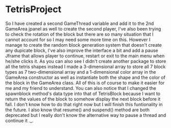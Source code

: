 # TetrisProject
So I have created a second GameThread variable and add it to the 2nd GameArea jpanel as well to create the second player, I've also been trying to check the rotation of the block but there are so many situation that I cannot account for so I may need some more time on this. However I manage to create the random block generation system that doesn't create any dupicate block, I've also improve the interface a bit and add a pause Jframe that allows player to continue, restart or exit to the main menu when he/she clicks it. As you can also see I didn't create another package to store all the tetris shapes instead I made a 3-dimensional array to store all 7 block types as 7 two-dimensional array and a 1-dimensional color array in the GameArea constructor as well as instantiate both the shape and the color of the block in the GameArea class. All of this is of course to make it easier for me and my friend to understand. You can also notice that I changed the spawnblock method's data type into that of TetrisBlock because I want to return the values of the block to somehow display the next block before it fall. I don't know how to do that right now but I will finish this funtionality in the future. I also know that resume() and suspend() method are both deprecated but I really don't know the alternative way to pause a thread and continue it ._.   
